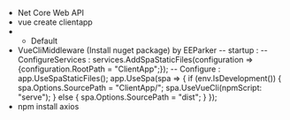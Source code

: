 - Net Core Web API
- vue create clientapp
- - Default
- VueCliMiddleware (Install nuget package) by EEParker
	-- startup : 
			--  ConfigureServices : 
					services.AddSpaStaticFiles(configuration => {configuration.RootPath = "ClientApp";});
			-- Configure : 
					app.UseSpaStaticFiles();
					app.UseSpa(spa =>
                {
                    if (env.IsDevelopment())
                    {
                        spa.Options.SourcePath = "ClientApp/";
                        spa.UseVueCli(npmScript: "serve");
                    }
                    else
                    {
                        spa.Options.SourcePath = "dist";
                    }
                });
- npm install axios